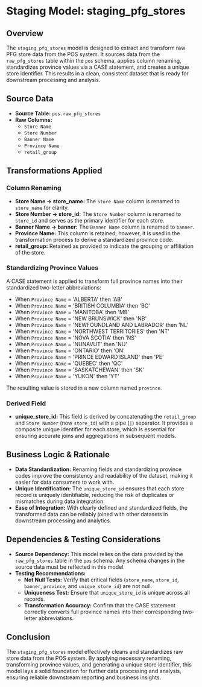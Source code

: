# Staging Model: staging_pfg_stores

## Overview
The `staging_pfg_stores` model is designed to extract and transform raw PFG store data from the POS system. It sources data from the `raw_pfg_stores` table within the `pos` schema, applies column renaming, standardizes province values via a CASE statement, and creates a unique store identifier. This results in a clean, consistent dataset that is ready for downstream processing and analysis.

## Source Data
- **Source Table:** `pos.raw_pfg_stores`
- **Raw Columns:**
  - `Store Name`
  - `Store Number`
  - `Banner Name`
  - `Province Name`
  - `retail_group`

## Transformations Applied
### Column Renaming
- **Store Name → store_name:**
  The `Store Name` column is renamed to `store_name` for clarity.
- **Store Number → store_id:**
  The `Store Number` column is renamed to `store_id` and serves as the primary identifier for each store.
- **Banner Name → banner:**
  The `Banner Name` column is renamed to `banner`.
- **Province Name:**
  This column is retained; however, it is used in the transformation process to derive a standardized province code.
- **retail_group:**
  Retained as provided to indicate the grouping or affiliation of the store.

### Standardizing Province Values
A CASE statement is applied to transform full province names into their standardized two-letter abbreviations:
- When `Province Name` = 'ALBERTA' then 'AB'
- When `Province Name` = 'BRITISH COLUMBIA' then 'BC'
- When `Province Name` = 'MANITOBA' then 'MB'
- When `Province Name` = 'NEW BRUNSWICK' then 'NB'
- When `Province Name` = 'NEWFOUNDLAND AND LABRADOR' then 'NL'
- When `Province Name` = 'NORTHWEST TERRITORIES' then 'NT'
- When `Province Name` = 'NOVA SCOTIA' then 'NS'
- When `Province Name` = 'NUNAVUT' then 'NU'
- When `Province Name` = 'ONTARIO' then 'ON'
- When `Province Name` = 'PRINCE EDWARD ISLAND' then 'PE'
- When `Province Name` = 'QUEBEC' then 'QC'
- When `Province Name` = 'SASKATCHEWAN' then 'SK'
- When `Province Name` = 'YUKON' then 'YT'

The resulting value is stored in a new column named `province`.

### Derived Field
- **unique_store_id:**
  This field is derived by concatenating the `retail_group` and `Store Number` (now `store_id`) with a pipe (`|`) separator. It provides a composite unique identifier for each store, which is essential for ensuring accurate joins and aggregations in subsequent models.

## Business Logic & Rationale
- **Data Standardization:**
  Renaming fields and standardizing province codes improve the consistency and readability of the dataset, making it easier for data consumers to work with.
- **Unique Identification:**
  The `unique_store_id` ensures that each store record is uniquely identifiable, reducing the risk of duplicates or mismatches during data integration.
- **Ease of Integration:**
  With clearly defined and standardized fields, the transformed data can be reliably joined with other datasets in downstream processing and analytics.

## Dependencies & Testing Considerations
- **Source Dependency:**
  This model relies on the data provided by the `raw_pfg_stores` table in the `pos` schema. Any schema changes in the source data must be reflected in this model.
- **Testing Recommendations:**
  - **Not Null Tests:** Verify that critical fields (`store_name`, `store_id`, `banner`, `province`, and `unique_store_id`) are not null.
  - **Uniqueness Test:** Ensure that `unique_store_id` is unique across all records.
  - **Transformation Accuracy:** Confirm that the CASE statement correctly converts full province names into their corresponding two-letter abbreviations.

## Conclusion
The `staging_pfg_stores` model effectively cleans and standardizes raw store data from the POS system. By applying necessary renaming, transforming province values, and generating a unique store identifier, this model lays a solid foundation for further data processing and analysis, ensuring reliable downstream reporting and business insights.
